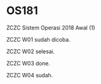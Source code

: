 # OS181
ZCZC Sistem Operasi 2018 Awal (1)

ZCZC W01 sudah dicoba.

ZCZC W02 selesai.

ZCZC W03 done.

ZCZC W04 sudah.
